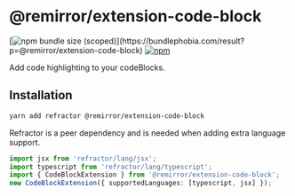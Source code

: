 # @remirror/extension-code-block

[![npm bundle size (scoped)](https://img.shields.io/bundlephobia/minzip/@remirror/extension-code-block.svg?)](https://bundlephobia.com/result?p=@remirror/extension-code-block)
[![npm](https://img.shields.io/npm/dm/@remirror/extension-code-block.svg?&logo=npm)](https://www.npmjs.com/package/@remirror/extension-code-block)

Add code highlighting to your codeBlocks.

## Installation

```bash
yarn add refractor @remirror/extension-code-block
```

Refractor is a peer dependency and is needed when adding extra language support.

```ts
import jsx from 'refractor/lang/jsx';
import typescript from 'refractor/lang/typescript';
import { CodeBlockExtension } from '@remirror/extension-code-block';
new CodeBlockExtension({ supportedLanguages: [typescript, jsx] });
```
